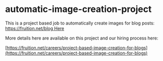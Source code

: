 # automatic-image-creation-project

This is a project based job to automatically create images for blog posts: [https://fruition.net/blog  Here](https://fruition.net/blog )

More details here are available on this project and our hiring process here:

[https://fruition.net/careers/project-based-image-creation-for-blogs](https://fruition.net/careers/project-based-image-creation-for-blogs)
